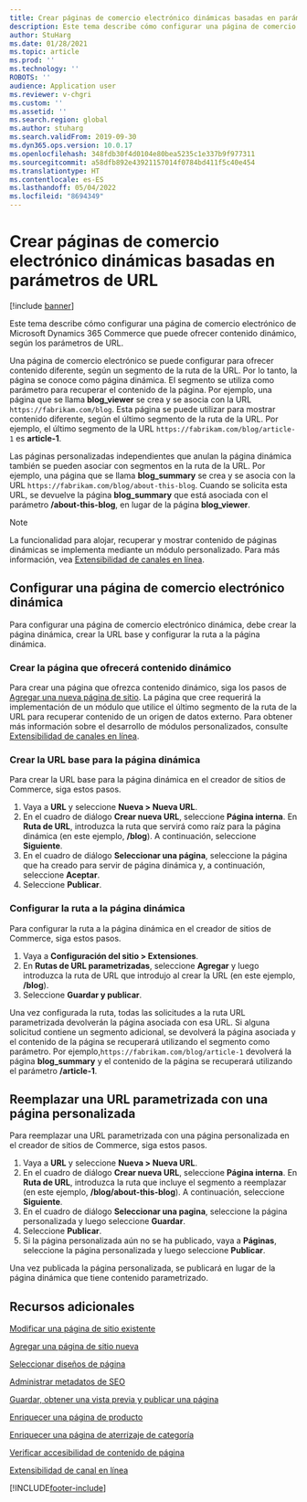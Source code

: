 ```yaml
---
title: Crear páginas de comercio electrónico dinámicas basadas en parámetros de URL
description: Este tema describe cómo configurar una página de comercio electrónico de Microsoft Dynamics 365 Commerce que puede ofrecer contenido dinámico, según los parámetros de URL.
author: StuHarg
ms.date: 01/28/2021
ms.topic: article
ms.prod: ''
ms.technology: ''
ROBOTS: ''
audience: Application user
ms.reviewer: v-chgri
ms.custom: ''
ms.assetid: ''
ms.search.region: global
ms.author: stuharg
ms.search.validFrom: 2019-09-30
ms.dyn365.ops.version: 10.0.17
ms.openlocfilehash: 348fdb30f4d0104e80bea5235c1e337b9f977311
ms.sourcegitcommit: a58dfb892e43921157014f0784bd411f5c40e454
ms.translationtype: HT
ms.contentlocale: es-ES
ms.lasthandoff: 05/04/2022
ms.locfileid: "8694349"
---
```

# <a name="create-dynamic-e-commerce-pages-based-on-url-parameters"></a>Crear páginas de comercio electrónico dinámicas basadas en parámetros de URL

[!include [banner](includes/banner.md)]

Este tema describe cómo configurar una página de comercio electrónico de Microsoft Dynamics 365 Commerce que puede ofrecer contenido dinámico, según los parámetros de URL.

Una página de comercio electrónico se puede configurar para ofrecer contenido diferente, según un segmento de la ruta de la URL. Por lo tanto, la página se conoce como página dinámica. El segmento se utiliza como parámetro para recuperar el contenido de la página. Por ejemplo, una página que se llama **blog\_viewer** se crea y se asocia con la URL `https://fabrikam.com/blog`. Esta página se puede utilizar para mostrar contenido diferente, según el último segmento de la ruta de la URL. Por ejemplo, el último segmento de la URL `https://fabrikam.com/blog/article-1` es **article-1**.

Las páginas personalizadas independientes que anulan la página dinámica también se pueden asociar con segmentos en la ruta de la URL. Por ejemplo, una página que se llama **blog\_summary** se crea y se asocia con la URL `https://fabrikam.com/blog/about-this-blog`. Cuando se solicita esta URL, se devuelve la página **blog\_summary** que está asociada con el parámetro **/about-this-blog**, en lugar de la página **blog\_viewer**.

> [!NOTE]
> La funcionalidad para alojar, recuperar y mostrar contenido de páginas dinámicas se implementa mediante un módulo personalizado. Para más información, vea [Extensibilidad de canales en línea](e-commerce-extensibility/overview.md).

## <a name="set-up-a-dynamic-e-commerce-page"></a>Configurar una página de comercio electrónico dinámica

Para configurar una página de comercio electrónico dinámica, debe crear la página dinámica, crear la URL base y configurar la ruta a la página dinámica.

### <a name="create-the-page-that-will-serve-dynamic-content"></a>Crear la página que ofrecerá contenido dinámico

Para crear una página que ofrezca contenido dinámico, siga los pasos de [Agregar una nueva página de sitio](add-new-page.md). La página que cree requerirá la implementación de un módulo que utilice el último segmento de la ruta de la URL para recuperar contenido de un origen de datos externo. Para obtener más información sobre el desarrollo de módulos personalizados, consulte [Extensibilidad de canales en línea](e-commerce-extensibility/overview.md).

### <a name="create-the-base-url-for-the-dynamic-page"></a>Crear la URL base para la página dinámica

Para crear la URL base para la página dinámica en el creador de sitios de Commerce, siga estos pasos.

1. Vaya a **URL** y seleccione **Nueva \> Nueva URL**.
1. En el cuadro de diálogo **Crear nueva URL**, seleccione **Página interna**. En **Ruta de URL**, introduzca la ruta que servirá como raíz para la página dinámica (en este ejemplo, **/blog**). A continuación, seleccione **Siguiente**.
1. En el cuadro de diálogo **Seleccionar una página**, seleccione la página que ha creado para servir de página dinámica y, a continuación, seleccione **Aceptar**.
1. Seleccione **Publicar**.

### <a name="configure-the-route-to-the-dynamic-page"></a>Configurar la ruta a la página dinámica

Para configurar la ruta a la página dinámica en el creador de sitios de Commerce, siga estos pasos.

1. Vaya a **Configuración del sitio \> Extensiones**.
1. En **Rutas de URL parametrizadas**, seleccione **Agregar** y luego introduzca la ruta de URL que introdujo al crear la URL (en este ejemplo, **/blog**).
1. Seleccione **Guardar y publicar**.

Una vez configurada la ruta, todas las solicitudes a la ruta URL parametrizada devolverán la página asociada con esa URL. Si alguna solicitud contiene un segmento adicional, se devolverá la página asociada y el contenido de la página se recuperará utilizando el segmento como parámetro. Por ejemplo,`https://fabrikam.com/blog/article-1` devolverá la página **blog\_summary** y el contenido de la página se recuperará utilizando el parámetro **/article-1**.

## <a name="override-a-parameterized-url-with-a-custom-page"></a>Reemplazar una URL parametrizada con una página personalizada

Para reemplazar una URL parametrizada con una página personalizada en el creador de sitios de Commerce, siga estos pasos.

1. Vaya a **URL** y seleccione **Nueva \> Nueva URL**.
1. En el cuadro de diálogo **Crear nueva URL**, seleccione **Página interna**. En **Ruta de URL**, introduzca la ruta que incluye el segmento a reemplazar (en este ejemplo, **/blog/about-this-blog**). A continuación, seleccione **Siguiente**.
1. En el cuadro de diálogo **Seleccionar una pagina**, seleccione la página personalizada y luego seleccione **Guardar**.
1. Seleccione **Publicar**.
1. Si la página personalizada aún no se ha publicado, vaya a **Páginas**, seleccione la página personalizada y luego seleccione **Publicar**.

Una vez publicada la página personalizada, se publicará en lugar de la página dinámica que tiene contenido parametrizado.

## <a name="additional-resources"></a>Recursos adicionales

[Modificar una página de sitio existente](modify-existing-page.md)

[Agregar una página de sitio nueva](add-new-page.md)

[Seleccionar diseños de página](select-page-layouts.md)

[Administrar metadatos de SEO](manage-seo-metadata.md)

[Guardar, obtener una vista previa y publicar una página](save-preview-publish-page.md)

[Enriquecer una página de producto](enrich-product-page.md)

[Enriquecer una página de aterrizaje de categoría](enrich-category-page.md)

[Verificar accesibilidad de contenido de página](verify-accessibility.md)

[Extensibilidad de canal en línea](e-commerce-extensibility/overview.md)


[!INCLUDE[footer-include](../includes/footer-banner.md)]
